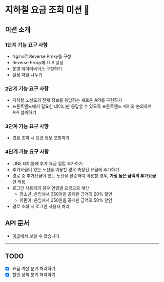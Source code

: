 # 지하철 요금 조회 미션 🚃
## 미션 소개
### 1단계 기능 요구 사항
- Nginx로 Reverse Proxy를 구성
- Reverse Proxy에 TLS 설정
- 운영 데이터베이스 구성하기
- 설정 파일 나누기

### 2단계 기능 요구 사항
- 지하철 노선도의 전체 정보를 응답하는 새로운 API를 구현하기
- 프론트엔드에서 필요한 데이터만 응답할 수 있도록 프론트엔드 페어와 논의하여 API 설계하기

### 3단계 기능 요구 사항
- 경로 조회 시 요금 정보 포함하기
  
### 4단계 기능 요구 사항
- LINE 테이블에 추가 요금 컬럼 추가하기
- 추가요금이 있는 노선을 이용할 경우 측정된 요금에 추가하기
- 경로 중 추가요금이 있는 노선을 환승하여 이용할 경우, **가장 높은 금액의 추가요금**만 적용
- 로그인 사용자의 경우 연령별 요금으로 계산
    - 청소년: 운임에서 350원을 공제한 금액의 20% 할인
    - 어린이: 운임에서 350원을 공제한 금액의 50% 할인
- 경로 조회 시 로그인 사용자 처리 

## API 문서
- [이곳](https://jayon-subway.r-e.kr/swagger-ui.html)에서 보실 수 있습니다.


---
## TODO
- [x] 요금 계산 분기 처리하기 
- [x] 할인 정책 분기 처리하기
